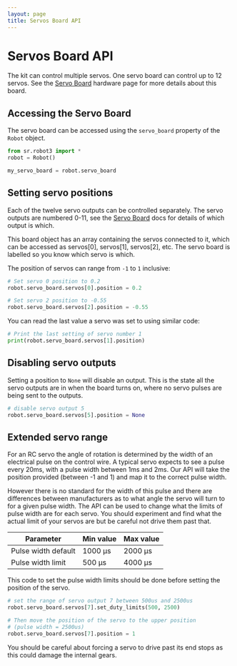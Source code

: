 ```yaml
---
layout: page
title: Servos Board API
---
```


Servos Board API
================

The kit can control multiple servos.
One servo board can control up to 12 servos.
See the [Servo Board](/docs/kit/servo_board) hardware page for more details about this board.


Accessing the Servo Board
-------------------------

The servo board can be accessed using the `servo_board` property of the `Robot` object.

~~~~~ python
from sr.robot3 import *
robot = Robot()

my_servo_board = robot.servo_board
~~~~~


Setting servo positions
-----------------------

Each of the twelve servo outputs can be controlled separately.
The servo outputs are numbered 0-11, see the [Servo Board](/docs/kit/servo_board#connectors) docs for details of which output is which.

This board object has an array containing the servos connected to it, which can be accessed as servos[0], servos[1], servos[2], etc.
The servo board is labelled so you know which servo is which.

The position of servos can range from `-1` to `1` inclusive:

~~~~~ python
# Set servo 0 position to 0.2
robot.servo_board.servos[0].position = 0.2

# Set servo 2 position to -0.55
robot.servo_board.servos[2].position = -0.55
~~~~~

You can read the last value a servo was set to using similar code:

~~~~~ python
# Print the last setting of servo number 1
print(robot.servo_board.servos[1].position)
~~~~~


Disabling servo outputs
-----------------------

Setting a position to `None` will disable an output.
This is the state all the servo outputs are in when the board turns on, where no servo pulses are being sent to the outputs.

~~~~~ python
# disable servo output 5
robot.servo_board.servos[5].position = None
~~~~~


Extended servo range
--------------------

For an RC servo the angle of rotation is determined by the width of an electrical pulse on the control wire.
A typical servo expects to see a pulse every 20ms, with a pulse width between 1ms and 2ms.
Our API will take the position provided (between -1 and 1) and map it to the correct pulse width.

However there is no standard for the width of this pulse and there are differences between manufacturers as to what angle the servo will turn to for a given pulse width.
The API can be used to change what the limits of pulse width are for each servo.
You should experiment and find what the actual limit of your servos are but be careful not drive them past that.

|     Parameter     |  Min value  |  Max value  |
|-------------------|-------------|-------------|
|Pulse width default|1000 &micro;s|2000 &micro;s|
|Pulse width limit  |500 &micro;s |4000 &micro;s|

This code to set the pulse width limits should be done before setting the position of the servo.

~~~~~ python
# set the range of servo output 7 between 500us and 2500us
robot.servo_board.servos[7].set_duty_limits(500, 2500)

# Then move the position of the servo to the upper position
# (pulse width = 2500us)
robot.servo_board.servos[7].position = 1
~~~~~

<div class="warning">
You should be careful about forcing a servo to drive past its end stops as this could damage the internal gears.
</div>

